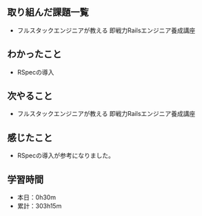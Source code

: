 ## 取り組んだ課題一覧
- フルスタックエンジニアが教える 即戦力Railsエンジニア養成講座
## わかったこと
- RSpecの導入
## 次やること
- フルスタックエンジニアが教える 即戦力Railsエンジニア養成講座
## 感じたこと
- RSpecの導入が参考になりました。
## 学習時間
- 本日：0h30m
- 累計：303h15m
